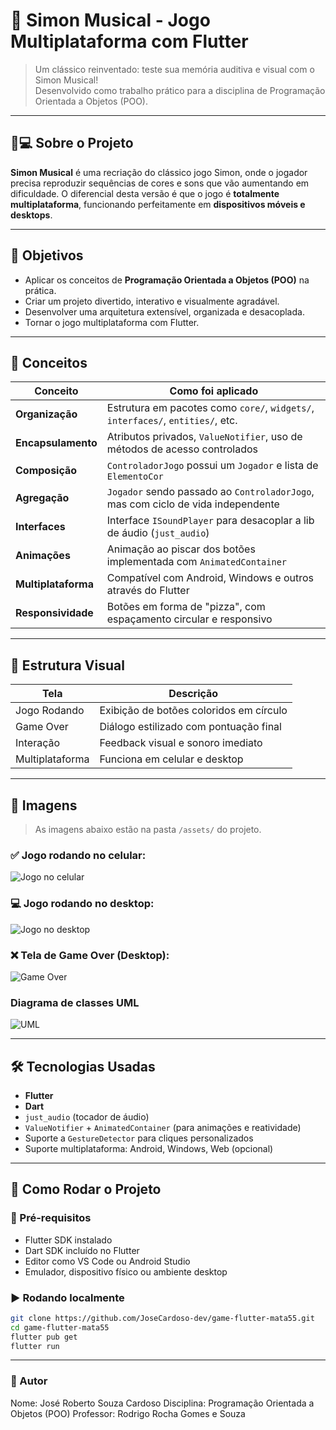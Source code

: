 # 🎵 Simon Musical - Jogo Multiplataforma com Flutter

> Um clássico reinventado: teste sua memória auditiva e visual com o Simon Musical!  
> Desenvolvido como trabalho prático para a disciplina de Programação Orientada a Objetos (POO).

---

## 📱💻 Sobre o Projeto

**Simon Musical** é uma recriação do clássico jogo Simon, onde o jogador precisa reproduzir sequências de cores e sons que vão aumentando em dificuldade. O diferencial desta versão é que o jogo é **totalmente multiplataforma**, funcionando perfeitamente em **dispositivos móveis e desktops**.

---

## 🎯 Objetivos

- Aplicar os conceitos de **Programação Orientada a Objetos (POO)** na prática.
- Criar um projeto divertido, interativo e visualmente agradável.
- Desenvolver uma arquitetura extensível, organizada e desacoplada.
- Tornar o jogo multiplataforma com Flutter.

---

## 🧠 Conceitos

| Conceito           | Como foi aplicado                                                                 |
|--------------------|------------------------------------------------------------------------------------|
| **Organização**    | Estrutura em pacotes como `core/`, `widgets/`, `interfaces/`, `entities/`, etc.   |
| **Encapsulamento** | Atributos privados, `ValueNotifier`, uso de métodos de acesso controlados          |
| **Composição**     | `ControladorJogo` possui um `Jogador` e lista de `ElementoCor`                    |
| **Agregação**      | `Jogador` sendo passado ao `ControladorJogo`, mas com ciclo de vida independente  |
| **Interfaces**     | Interface `ISoundPlayer` para desacoplar a lib de áudio (`just_audio`)            |
| **Animações**      | Animação ao piscar dos botões implementada com `AnimatedContainer`                |
| **Multiplataforma**| Compatível com Android, Windows e outros através do Flutter                       |
| **Responsividade** | Botões em forma de "pizza", com espaçamento circular e responsivo                 |

---

## 🧩 Estrutura Visual

| Tela               | Descrição                                   |
|--------------------|---------------------------------------------|
| Jogo Rodando       | Exibição de botões coloridos em círculo     |
| Game Over          | Diálogo estilizado com pontuação final      |
| Interação          | Feedback visual e sonoro imediato           |
| Multiplataforma    | Funciona em celular e desktop               |

---

## 📸 Imagens

> As imagens abaixo estão na pasta `/assets/` do projeto.

### ✅ Jogo rodando no celular:
![Jogo no celular](assets/images/celular.png)

### 💻 Jogo rodando no desktop:
![Jogo no desktop](assets/images/desktop.png)

### ❌ Tela de Game Over (Desktop):
![Game Over](assets/images/game_over.png)

### Diagrama de classes UML
![UML](assets/images/uml.png)

---

## 🛠️ Tecnologias Usadas

- **Flutter**
- **Dart**
- `just_audio` (tocador de áudio)
- `ValueNotifier` + `AnimatedContainer` (para animações e reatividade)
- Suporte a `GestureDetector` para cliques personalizados
- Suporte multiplataforma: Android, Windows, Web (opcional)

---

## 📄 Como Rodar o Projeto

### 🔧 Pré-requisitos

- Flutter SDK instalado
- Dart SDK incluído no Flutter
- Editor como VS Code ou Android Studio
- Emulador, dispositivo físico ou ambiente desktop

### ▶️ Rodando localmente

```bash
git clone https://github.com/JoseCardoso-dev/game-flutter-mata55.git
cd game-flutter-mata55
flutter pub get
flutter run
```

---

### 🙋 Autor
Nome: José Roberto Souza Cardoso
Disciplina: Programação Orientada a Objetos (POO)
Professor: Rodrigo Rocha Gomes e Souza
